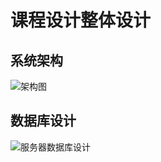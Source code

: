 # 课程设计整体设计

## 系统架构

![架构图](https://coding.net/api/project/249656/files/565113/imagePreview) 

## 数据库设计

![服务器数据库设计](https://coding.net/api/project/249656/files/565422/imagePreview) 
